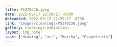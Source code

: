 ```yaml
---
title: P5270236.jpeg
date: 2022-09-17 22:59:17 -0700
dateadded: 2022-09-17 22:59:17 -0700
link: "images/clearings/P5270236.jpeg"
gallery: clearings-exhibition
layout: img_note
tags: ["drawing", "art", "Martha", "Grapefruits"]
--- 
```


